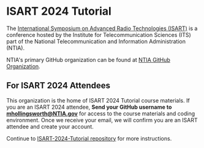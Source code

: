 # ISART 2024 Tutorial

The [International Symposium on Advanced Radio Technologies (ISART)](https://its.ntia.gov/isart/isart-home) is a conference hosted by the Institute for Telecommunication Sciences (ITS) part of the National Telecommunication and Information Administration (NTIA). 

NTIA's primary GitHub organization can be found at [NTIA GitHub Organization](https://github.com/NTIA).

## For ISART 2024 Attendees

This organization is the home of ISART 2024 Tutorial course materials. If you are an ISART 2024 attendee, **Send your GitHub username to mhollingsworth@NTIA.gov** for access to the course materials and coding environment. Once we receive your email, we will confirm you are an ISART attendee and create your account.

Continue to [ISART-2024-Tutorial repository](https://github.com/ISART-2024-tutorial/course-materials) for more instructions.

